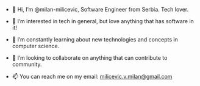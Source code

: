 - 👋 Hi, I’m @milan-milicevic, Software Engineer from Serbia. Tech lover.


- 👀 I’m interested in tech in general, but love anything that has software in it!


- 🌱 I’m constantly learning about new technologies and concepts in computer science.


- 💞️ I’m looking to collaborate on anything that can contribute to community.


- 📫 You can reach me on my email: milicevic.v.milan@gmail.com
